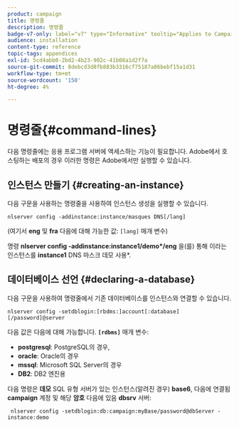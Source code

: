 ```yaml
---
product: campaign
title: 명령줄
description: 명령줄
badge-v7-only: label="v7" type="Informative" tooltip="Applies to Campaign Classic v7 only"
audience: installation
content-type: reference
topic-tags: appendices
exl-id: 5cd4abb0-2bd2-4b23-902c-41b08a1d2f7a
source-git-commit: 8debcd3d8fb883b3316cf75187a86bebf15a1d31
workflow-type: tm+mt
source-wordcount: '150'
ht-degree: 4%

---
```


# 명령줄{#command-lines}



다음 명령줄에는 응용 프로그램 서버에 액세스하는 기능이 필요합니다. Adobe에서 호스팅하는 배포의 경우 이러한 명령은 Adobe에서만 실행할 수 있습니다.

## 인스턴스 만들기 {#creating-an-instance}

다음 구문을 사용하는 명령줄을 사용하여 인스턴스 생성을 실행할 수 있습니다.

```
nlserver config -addinstance:instance/masques DNS[/lang]
```

(여기서 **eng** 및 **fra** 다음에 대해 가능한 값: `[lang]` 매개 변수)

명령 **nlserver config -addinstance:instance1/demo&#42;/eng** 을(를) 통해 이라는 인스턴스를 **instance1** DNS 마스크 데모 사용&#42;.

## 데이터베이스 선언 {#declaring-a-database}

다음 구문을 사용하여 명령줄에서 기존 데이터베이스를 인스턴스와 연결할 수 있습니다.

```
nlserver config -setdblogin:[rbdms:]account[:database][/password]@server
```

다음 값은 다음에 대해 가능합니다. **`[rdbms]`** 매개 변수:

* **postgresql**: PostgreSQL의 경우,
* **oracle**: Oracle의 경우
* **mssql**: Microsoft SQL Server의 경우
* **DB2**: DB2 엔진용

다음 명령은 **데모** SQL 유형 서버가 있는 인스턴스(알려진 경우) **base6**, 다음에 연결됨 **campaign** 계정 및 해당 **암호** 다음에 있음 **dbsrv** 서버:

```
 nlserver config -setdblogin:db:campaign:myBase/password@dbServer -instance:demo
```
